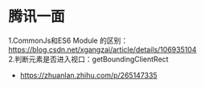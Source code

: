 # 腾讯一面  
1.CommonJs和ES6 Module 的区别：https://blog.csdn.net/xgangzai/article/details/106935104  
2.判断元素是否进入视口：getBoundingClientRect


- https://zhuanlan.zhihu.com/p/265147335
